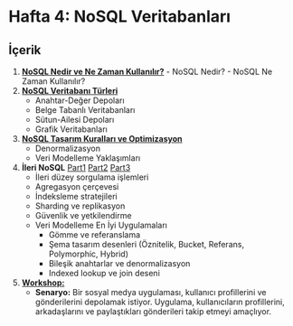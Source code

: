 # **Hafta 4: NoSQL Veritabanları**
## İçerik
1. [**NoSQL Nedir ve Ne Zaman Kullanılır?**](./hafta4.1.md)
	    - NoSQL Nedir?
	    - NoSQL Ne Zaman Kullanılır?
2. [**NoSQL Veritabanı Türleri**](./hafta4.1.md)
	- Anahtar-Değer Depoları
	- Belge Tabanlı Veritabanları
	- Sütun-Ailesi Depoları
	- Grafik Veritabanları
3. [**NoSQL Tasarım Kuralları ve Optimizasyon**](./hafta4.1.md)
	- Denormalizasyon
	- Veri Modelleme Yaklaşımları
4. **İleri NoSQL** [Part1](./hafta4.2.md) [Part2](./hafta4.3.md) [Part3](./hafta4.4.md)
	- İleri düzey sorgulama işlemleri
	- Agregasyon çerçevesi
	- İndeksleme stratejileri
	- Sharding ve replikasyon
	- Güvenlik ve yetkilendirme
	- Veri Modelleme En İyi Uygulamaları
		- Gömme ve referanslama
		- Şema tasarım desenleri (Öznitelik, Bucket, Referans, Polymorphic, Hybrid)
		- Bileşik anahtarlar ve denormalizasyon
		- Indexed lookup ve join deseni
5. [**Workshop:**](hafta4.6.md)
	- **Senaryo:** Bir sosyal medya uygulaması, kullanıcı profillerini ve gönderilerini depolamak istiyor. Uygulama, kullanıcıların profillerini, arkadaşlarını ve paylaştıkları gönderileri takip etmeyi amaçlıyor.
